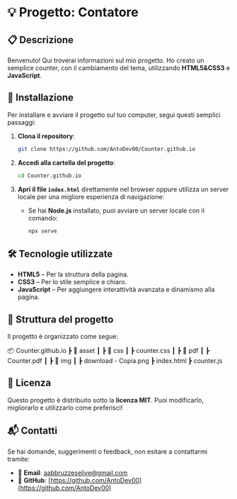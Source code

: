 # 💡 Progetto: **Contatore**

## 📋 Descrizione
Benvenuto! Qui troverai informazioni sul mio progetto. Ho creato un semplice counter, con il cambiamento del tema, utilizzando **HTML5&CSS3** e **JavaScript**.

## 🚀 Installazione
Per installare e avviare il progetto sul tuo computer, segui questi semplici passaggi:

1. **Clona il repository**:
    ```bash
    git clone https://github.com/AntoDev00/Counter.github.io
    ```

2. **Accedi alla cartella del progetto**:
    ```bash
    cd Counter.github.io
    ```

3. **Apri il file `index.html`** direttamente nel browser oppure utilizza un server locale per una migliore esperienza di navigazione:
    - Se hai **Node.js** installato, puoi avviare un server locale con il comando:
        ```bash
        npx serve
        ```

## 🛠️ Tecnologie utilizzate
- **HTML5** – Per la struttura della pagina.
- **CSS3** – Per lo stile semplice e chiaro.
- **JavaScript** – Per aggiungere interattività avanzata e dinamismo alla pagina.

## 📂 Struttura del progetto
Il progetto è organizzato come segue:

📦 Counter.github.io
 ┣ 📂 asset
 ┃ ┣ 📂 css
 ┃      ┣  counter.css
 ┃ ┣ 📂 pdf
 ┃      ┣  Counter.pdf
 ┃ ┣ 📂 img
 ┃      ┣ download - Copia.png
 ┣ index.html
 ┣ counter.js

 
## 📄 Licenza
Questo progetto è distribuito sotto la **licenza MIT**. Puoi modificarlo, migliorarlo e utilizzarlo come preferisci!

## 📬 Contatti
Se hai domande, suggerimenti o feedback, non esitare a contattarmi tramite:
- 📧 **Email**: [aabbruzzeselive@gmail.com](mailto:aabbruzzeselive@gmail.com)
- 💬 **GitHub**: [https://github.com/AntoDev00](https://github.com/AntoDev00)